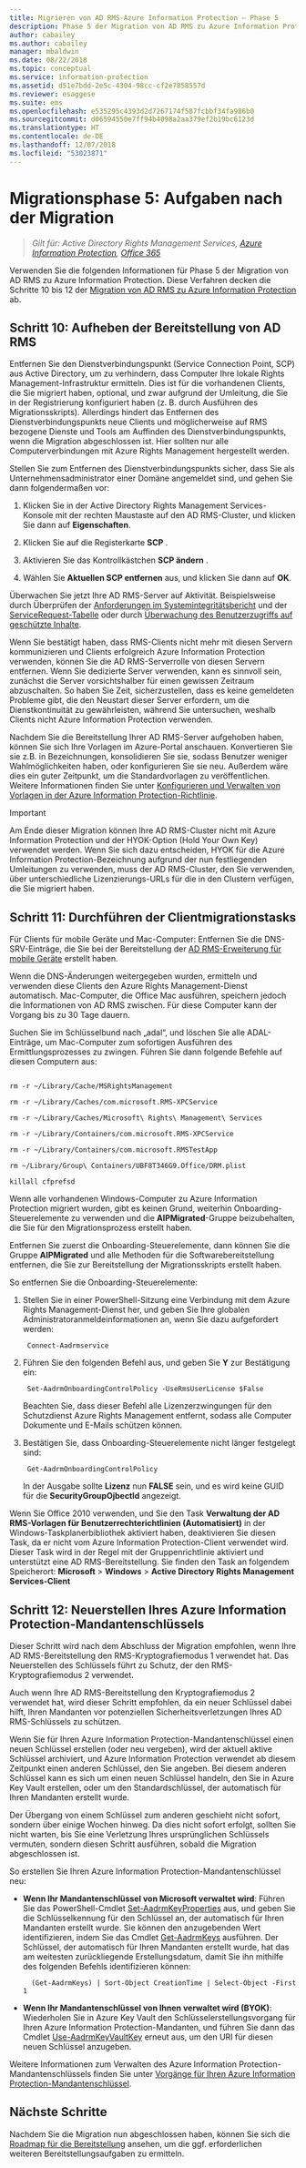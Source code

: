```yaml
---
title: Migrieren von AD RMS-Azure Information Protection – Phase 5
description: Phase 5 der Migration von AD RMS zu Azure Information Protection deckt die Schritte 10 bis 12 der Migration von AD RMS zu Azure Information Protection ab.
author: cabailey
ms.author: cabailey
manager: mbaldwin
ms.date: 08/22/2018
ms.topic: conceptual
ms.service: information-protection
ms.assetid: d51e7bdd-2e5c-4304-98cc-cf2e7858557d
ms.reviewer: esaggese
ms.suite: ems
ms.openlocfilehash: e535295c4393d2d7267174f587fcbbf34fa986b0
ms.sourcegitcommit: d06594550e7ff94b4098a2aa379ef2b19bc6123d
ms.translationtype: HT
ms.contentlocale: de-DE
ms.lasthandoff: 12/07/2018
ms.locfileid: "53023871"
---
```

# <a name="migration-phase-5---post-migration-tasks"></a>Migrationsphase 5: Aufgaben nach der Migration

>*Gilt für: Active Directory Rights Management Services, [Azure Information Protection](https://azure.microsoft.com/pricing/details/information-protection), [Office 365](http://download.microsoft.com/download/E/C/F/ECF42E71-4EC0-48FF-AA00-577AC14D5B5C/Azure_Information_Protection_licensing_datasheet_EN-US.pdf)*


Verwenden Sie die folgenden Informationen für Phase 5 der Migration von AD RMS zu Azure Information Protection. Diese Verfahren decken die Schritte 10 bis 12 der [Migration von AD RMS zu Azure Information Protection](migrate-from-ad-rms-to-azure-rms.md) ab.

## <a name="step-10-deprovision-ad-rms"></a>Schritt 10: Aufheben der Bereitstellung von AD RMS

Entfernen Sie den Dienstverbindungspunkt (Service Connection Point, SCP) aus Active Directory, um zu verhindern, dass Computer Ihre lokale Rights Management-Infrastruktur ermitteln. Dies ist für die vorhandenen Clients, die Sie migriert haben, optional, und zwar aufgrund der Umleitung, die Sie in der Registrierung konfiguriert haben (z. B. durch Ausführen des Migrationsskripts). Allerdings hindert das Entfernen des Dienstverbindungspunkts neue Clients und möglicherweise auf RMS bezogene Dienste und Tools am Auffinden des Dienstverbindungspunkts, wenn die Migration abgeschlossen ist. Hier sollten nur alle Computerverbindungen mit Azure Rights Management hergestellt werden. 

Stellen Sie zum Entfernen des Dienstverbindungspunkts sicher, dass Sie als Unternehmensadministrator einer Domäne angemeldet sind, und gehen Sie dann folgendermaßen vor:

1. Klicken Sie in der Active Directory Rights Management Services-Konsole mit der rechten Maustaste auf den AD RMS-Cluster, und klicken Sie dann auf **Eigenschaften**.

2. Klicken Sie auf die Registerkarte **SCP** .

3. Aktivieren Sie das Kontrollkästchen **SCP ändern** .

4. Wählen Sie **Aktuellen SCP entfernen** aus, und klicken Sie dann auf **OK**.

Überwachen Sie jetzt Ihre AD RMS-Server auf Aktivität. Beispielsweise durch Überprüfen der [Anforderungen im Systemintegritätsbericht](https://technet.microsoft.com/library/ee221012%28v=ws.10%29.aspx) und der [ServiceRequest-Tabelle](https://technet.microsoft.com/library/dd772686%28v=ws.10%29.aspx) oder durch [Überwachung des Benutzerzugriffs auf geschützte Inhalte](http://social.technet.microsoft.com/wiki/contents/articles/3440.ad-rms-frequently-asked-questions-faq.aspx). 

Wenn Sie bestätigt haben, dass RMS-Clients nicht mehr mit diesen Servern kommunizieren und Clients erfolgreich Azure Information Protection verwenden, können Sie die AD RMS-Serverrolle von diesen Servern entfernen. Wenn Sie dedizierte Server verwenden, kann es sinnvoll sein, zunächst die Server vorsichtshalber für einen gewissen Zeitraum abzuschalten. So haben Sie Zeit, sicherzustellen, dass es keine gemeldeten Probleme gibt, die den Neustart dieser Server erfordern, um die Dienstkontinuität zu gewährleisten, während Sie untersuchen, weshalb Clients nicht Azure Information Protection verwenden.

Nachdem Sie die Bereitstellung Ihrer AD RMS-Server aufgehoben haben, können Sie sich Ihre Vorlagen im Azure-Portal anschauen. Konvertieren Sie sie z.B. in Bezeichnungen, konsolidieren Sie sie, sodass Benutzer weniger Wahlmöglichkeiten haben, oder konfigurieren Sie sie neu. Außerdem wäre dies ein guter Zeitpunkt, um die Standardvorlagen zu veröffentlichen. Weitere Informationen finden Sie unter [Konfigurieren und Verwalten von Vorlagen in der Azure Information Protection-Richtlinie](./configure-policy-templates.md).

>[!IMPORTANT]
> Am Ende dieser Migration können Ihre AD RMS-Cluster nicht mit Azure Information Protection und der HYOK-Option (Hold Your Own Key) verwendet werden. Wenn Sie sich dazu entscheiden, HYOK für die Azure Information Protection-Bezeichnung aufgrund der nun festliegenden Umleitungen zu verwenden, muss der AD RMS-Cluster, den Sie verwenden, über unterschiedliche Lizenzierungs-URLs für die in den Clustern verfügen, die Sie migriert haben.

## <a name="step-11-complete-client-migration-tasks"></a>Schritt 11: Durchführen der Clientmigrationstasks

Für Clients für mobile Geräte und Mac-Computer: Entfernen Sie die DNS-SRV-Einträge, die Sie bei der Bereitstellung der [AD RMS-Erweiterung für mobile Geräte](https://technet.microsoft.com/library/dn673574.aspx) erstellt haben.

Wenn die DNS-Änderungen weitergegeben wurden, ermitteln und verwenden diese Clients den Azure Rights Management-Dienst automatisch. Mac-Computer, die Office Mac ausführen, speichern jedoch die Informationen von AD RMS zwischen. Für diese Computer kann der Vorgang bis zu 30 Tage dauern. 

Suchen Sie im Schlüsselbund nach „adal“, und löschen Sie alle ADAL-Einträge, um Mac-Computer zum sofortigen Ausführen des Ermittlungsprozesses zu zwingen. Führen Sie dann folgende Befehle auf diesen Computern aus:

````

rm -r ~/Library/Cache/MSRightsManagement

rm -r ~/Library/Caches/com.microsoft.RMS-XPCService

rm -r ~/Library/Caches/Microsoft\ Rights\ Management\ Services

rm -r ~/Library/Containers/com.microsoft.RMS-XPCService

rm -r ~/Library/Containers/com.microsoft.RMSTestApp

rm ~/Library/Group\ Containers/UBF8T346G9.Office/DRM.plist

killall cfprefsd

````

Wenn alle vorhandenen Windows-Computer zu Azure Information Protection migriert wurden, gibt es keinen Grund, weiterhin Onboarding-Steuerelemente zu verwenden und die **AIPMigrated**-Gruppe beizubehalten, die Sie für den Migrationsprozess erstellt haben. 

Entfernen Sie zuerst die Onboarding-Steuerelemente, dann können Sie die Gruppe **AIPMigrated** und alle Methoden für die Softwarebereitstellung entfernen, die Sie zur Bereitstellung der Migrationsskripts erstellt haben.

So entfernen Sie die Onboarding-Steuerelemente:

1. Stellen Sie in einer PowerShell-Sitzung eine Verbindung mit dem Azure Rights Management-Dienst her, und geben Sie Ihre globalen Administratoranmeldeinformationen an, wenn Sie dazu aufgefordert werden:

        Connect-Aadrmservice

2. Führen Sie den folgenden Befehl aus, und geben Sie **Y** zur Bestätigung ein:

        Set-AadrmOnboardingControlPolicy -UseRmsUserLicense $False
    
    Beachten Sie, dass dieser Befehl alle Lizenzerzwingungen für den Schutzdienst Azure Rights Management entfernt, sodass alle Computer Dokumente und E-Mails schützen können.

3. Bestätigen Sie, dass Onboarding-Steuerelemente nicht länger festgelegt sind:

        Get-AadrmOnboardingControlPolicy

    In der Ausgabe sollte **Lizenz** nun **FALSE** sein, und es wird keine GUID für die **SecurityGroupOjbectId** angezeigt.

Wenn Sie Office 2010 verwenden, und Sie den Task **Verwaltung der AD RMS-Vorlagen für Benutzerrechterichtlinien (Automatisiert)** in der Windows-Taskplanerbibliothek aktiviert haben, deaktivieren Sie diesen Task, da er nicht vom Azure Information Protection-Client verwendet wird. Dieser Task wird in der Regel mit der Gruppenrichtlinie aktiviert und unterstützt eine AD RMS-Bereitstellung. Sie finden den Task an folgendem Speicherort: **Microsoft** > **Windows** > **Active Directory Rights Management Services-Client**

## <a name="step-12-rekey-your-azure-information-protection-tenant-key"></a>Schritt 12: Neuerstellen Ihres Azure Information Protection-Mandantenschlüssels

Dieser Schritt wird nach dem Abschluss der Migration empfohlen, wenn Ihre AD RMS-Bereitstellung den RMS-Kryptografiemodus 1 verwendet hat. Das Neuerstellen des Schlüssels führt zu Schutz, der den RMS-Kryptografiemodus 2 verwendet. 

Auch wenn Ihre AD RMS-Bereitstellung den Kryptografiemodus 2 verwendet hat, wird dieser Schritt empfohlen, da ein neuer Schlüssel dabei hilft, Ihren Mandanten vor potenziellen Sicherheitsverletzungen Ihres AD RMS-Schlüssels zu schützen.

Wenn Sie für Ihren Azure Information Protection-Mandantenschlüssel einen neuen Schlüssel erstellen (oder neu vergeben), wird der aktuell aktive Schlüssel archiviert, und Azure Information Protection verwendet ab diesem Zeitpunkt einen anderen Schlüssel, den Sie angeben. Bei diesem anderen Schlüssel kann es sich um einen neuen Schlüssel handeln, den Sie in Azure Key Vault erstellen, oder um den Standardschlüssel, der automatisch für Ihren Mandanten erstellt wurde.

Der Übergang von einem Schlüssel zum anderen geschieht nicht sofort, sondern über einige Wochen hinweg. Da dies nicht sofort erfolgt, sollten Sie nicht warten, bis Sie eine Verletzung Ihres ursprünglichen Schlüssels vermuten, sondern diesen Schritt ausführen, sobald die Migration abgeschlossen ist.

So erstellen Sie Ihren Azure Information Protection-Mandantenschlüssel neu:

- **Wenn Ihr Mandantenschlüssel von Microsoft verwaltet wird**: Führen Sie das PowerShell-Cmdlet [Set-AadrmKeyProperties](/powershell/module/aadrm/set-aadrmkeyproperties) aus, und geben Sie die Schlüsselkennung für den Schlüssel an, der automatisch für Ihren Mandanten erstellt wurde. Sie können den anzugebenden Wert identifizieren, indem Sie das Cmdlet [Get-AadrmKeys](/powershell/module/aadrm/get-aadrmkeys) ausführen. Der Schlüssel, der automatisch für Ihren Mandanten erstellt wurde, hat das am weitesten zurückliegende Erstellungsdatum, damit Sie ihn mithilfe des folgenden Befehls identifizieren können:
    
        (Get-AadrmKeys) | Sort-Object CreationTime | Select-Object -First 1

- **Wenn Ihr Mandantenschlüssel von Ihnen verwaltet wird (BYOK)**: Wiederholen Sie in Azure Key Vault den Schlüsselerstellungsvorgang für Ihren Azure Information Protection-Mandanten, und führen Sie dann das Cmdlet [Use-AadrmKeyVaultKey](/powershell/aadrm/vlatest/use-aadrmkeyvaultkey) erneut aus, um den URI für diesen neuen Schlüssel anzugeben. 

Weitere Informationen zum Verwalten des Azure Information Protection-Mandantenschlüssels finden Sie unter [Vorgänge für Ihren Azure Information Protection-Mandantenschlüssel](./operations-tenant-key.md).


## <a name="next-steps"></a>Nächste Schritte

Nachdem Sie die Migration nun abgeschlossen haben, können Sie sich die [Roadmap für die Bereitstellung](deployment-roadmap.md) ansehen, um die ggf. erforderlichen weiteren Bereitstellungsaufgaben zu ermitteln.

